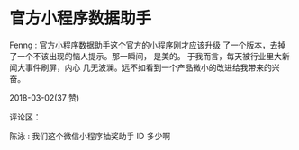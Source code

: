 # 官方小程序数据助手

Fenng : 官方小程序数据助手这个官方的小程序刚才应该升级 了一个版本，去掉了一个不该出现的恼人提示。那一瞬间， 是美的。 于我而言，每天被行业里大新闻大事件刷屏，内心 几无波澜。远不如看到一个产品微小的改进给我带来的兴 奋。

2018-03-02(37 赞)

评论区：

陈泳 : 我们这个微信小程序抽奖助手 ID 多少啊